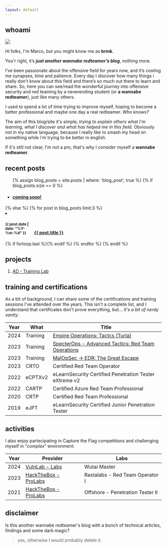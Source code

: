 ```yaml
---
layout: default
---
```


## whoami

<img class="profile-picture" src="https://avatars.githubusercontent.com/u/29227228?v=4">

Hi folks, I'm Marco, but you might know me as **brmk**.

You'r right, it’s **_just another wannabe redteamer’s blog_**, nothing more.

I’ve been passionate about the offensive field for years now, and it’s costing me synapses, time and patience.
Every day I discover how many things i really don't know about this field and there’s so much out there to learn and share.
So, here you can see/read the wonderful journey into offensive security and red teaming by a neverending student (or **a wannabe redteamer**), just like many others.

I used to spend a lot of time trying to improve myself, hoping to become a better professional and maybe one day a real redteamer. _Who knows?_

The aim of this blog/site it's simple, *trying to explain others what I'm learning, what I discover and what has helped me in this field*. Obviously not in my native language, because I really like to smash my head on something while i'm trying to be better in english.

If it's still not clear, I'm not a pro, that's why I consider myself a **wannabe redteamer**.

## recent posts
<ul class="recent-posts">
    {% assign blog_posts = site.posts | where: 'blog_post', true %}
    {% if blog_posts.size == 0 %}
        <li class="no-posts">
            <h4>
                <a class="una" href="">
                    <span>coming soon!</span>
                </a>
            </h4>
        </li>
        </ul>
    {% else %}
        {% for post in blog_posts limit:3 %}
            <li class="posts-list">
                <h4>
                    <div style="display: inline-block; width: 90px">
                        <small>{{ post.date | date: "%Y-%m-%d" }}</small>
                    </div>
                    <a class="una" href="{{ site.baseurl }}{{ post.url }}">
                        <span>{{ post.title }}</span>
                    </a>
                </h4>
            </li>
            {% if forloop.last %}</ul>{% endif %}
        {% endfor %}
    {% endif %}

## projects

1. [AD - Training Lab](https://github.com/brmkit/ad-training-lab)

## training and certifications
As a bit of background, I can share some of the certifications and training sessions I've attended over the years. This isn't a complete list, and I understand that certificates don't prove everything, but... _it's a bit of nerdy vanity_.

Year | What | Title
-----|-------|--------
2024 | Training | [Empire Operations: Tactcs (Turla)](https://bc-security.org/courses/empire-operations-tactics-turla)
2023 | Training | [SpecterOps - Advanced Tactics: Red Team Operations](https://specterops.io/training/red-team-operations/)
2023 | Training | [MalOpSec -> EDR: The Great Escape](https://milano.securitybsides.it/malopsec.html)
2023 | CRTO  | Certified Red Team Operator
2022 | eCPTXv2 | eLearnSecurity Certified Penetration Tester eXtreme v2
2022 | CARTP | Certified Azure Red Team Professional
2020 | CRTP | Certified Red Team Professional
2019 | eJPT | eLearnSecurity Certified Junior Penetration Tester


## activities
I also enjoy partecipating in Capture the Flag competitions and challenging myself in "_complex_" environment:

Year | Provider | Labs
-----|-------|--------
2024 | [VulnLab - Labs](https://www.vulnlab.com/main/red-team-labs) | Wutai Master
2023 | [HackTheBox - ProLabs](https://www.hackthebox.com/hacker/pro-labs) | Rastalabs - Red Team Operator I
2021 | [HackTheBox - ProLabs](https://www.hackthebox.com/hacker/pro-labs) | Offshore - Penetration Tester II

## disclaimer
Is this another wannabe redteamer's blog with a bunch of technical articles, findings and some dark magic? 
> yes, otherwise I would probably delete it.